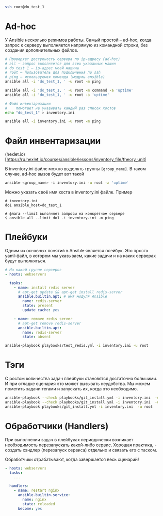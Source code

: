 ```bash
ssh root@do_test_1
```

# Ad-hoc

У Ansible несколько режимов работы. Самый простой – ad-hoc, когда запрос к серверу выполняется напрямую из командной строки, без создания дополнительных файлов.

```bash
# Проверяет доступность сервера по ip-адресу (ad-hoc)
# all – запрос выполняется для всех указанных машин
# do_test_1 – ip-адрес моей машины
# root – пользователь для подключения по ssh
# ping – используемая команда (модуль ansible)
ansible all -i 'do_test_1, ' -u root -m ping

ansible all -i 'do_test_1, ' -u root -m command -a 'uptime'
ansible all -i 'do_test_1, ' -u root -a 'uptime'

# Файл инвентаризации
#    помогает не указывать каждый раз список хостов
echo "do_test_1" > inventory.ini

ansible all -i inventory.ini -u root -m ping
```

# Файл инвентаризации

(hexlet.io)[https://ru.hexlet.io/courses/ansible/lessons/inventory_file/theory_unit]

В inventory.ini файле можно выделять группы `[group_name]`. В таком случае, ad-hoc вызов будет вот такой

```bash
ansible <group_name> -i inventory.ini -u root -a 'uptime'
```

Можно указать своё имя хоста в inventory.ini файле. Пример

```
# inventory.ini
do1 ansible_host=do_test_1

# флага --limit выполняет запросы на конкретном сервере
$ ansible all --limit do1 -i inventory.ini -m ping
```

# Плейбуки

Одним из основных понятий в Ansible является плейбук. Это просто yaml-файл, в котором мы указываем, какие задачи и на каких серверах будут выполняться.

```yaml
# На какой группе серверов
- hosts: webservers

  tasks:
    - name: install redis server
      # apt-get update && apt-get install redis-server
      ansible.builtin.apt: # имя модуля Ansible
        name: redis-server
        state: present
        update_cache: yes

    - name: remove redis server
      # apt-get remove redis-server
      ansible.builtin.apt:
        name: redis-server
        state: absent

```

```bash
ansible-playbook playbooks/test_redis.yml -i inventory.ini -u root
```

# Тэги

С ростом количества задач плейбуки становятся достаточно большими. И при отладке сценария это может вызывать неудобства. Мы можем пометить задачи тегами и запускать их, когда это необходимо.

```bash
ansible-playbook --check playbooks/git_install.yml -i inventory.ini  -u root -t update
ansible-playbook --check playbooks/git_install.yml -i inventory.ini  -u root -t git
ansible-playbook playbooks/git_install.yml -i inventory.ini  -u root
```

# Обработчики (Handlers)

При выполнении задач в плейбуках периодически возникает необходимость перезапускать какой-либо сервис. Хорошая практика, - создать хэндлер (перезапуск сервиса) отдельно и связать его с таском.

Обработчики отрабатывают, когда завершается весь сценарий!

```yaml
- hosts: webservers
  tasks:
    ...

  handlers:
    - name: restart nginx
      ansible.builtin.service:
        name: nginx
        state: reloaded
      become: yes
```
